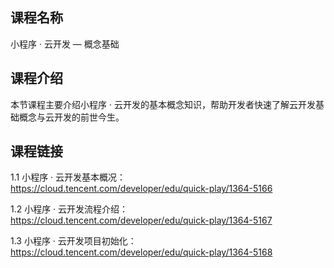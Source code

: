 ## 课程名称
小程序 · 云开发 — 概念基础

## 课程介绍
本节课程主要介绍小程序 · 云开发的基本概念知识，帮助开发者快速了解云开发基础概念与云开发的前世今生。

## 课程链接

1.1 小程序 · 云开发基本概况：
https://cloud.tencent.com/developer/edu/quick-play/1364-5166

1.2 小程序 · 云开发流程介绍：
https://cloud.tencent.com/developer/edu/quick-play/1364-5167

1.3 小程序 · 云开发项目初始化：
https://cloud.tencent.com/developer/edu/quick-play/1364-5168
